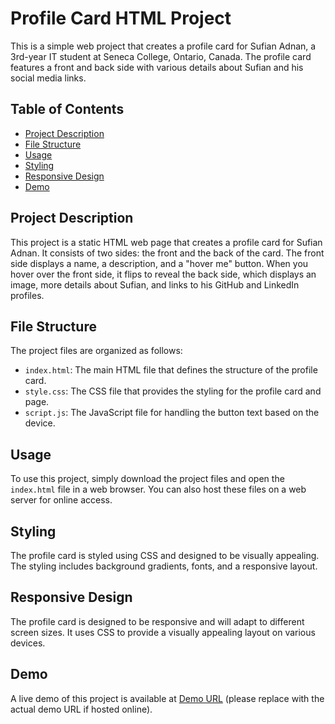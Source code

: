 # Profile Card HTML Project

This is a simple web project that creates a profile card for Sufian Adnan, a 3rd-year IT student at Seneca College, Ontario, Canada. The profile card features a front and back side with various details about Sufian and his social media links.

## Table of Contents

- [Project Description](#project-description)
- [File Structure](#file-structure)
- [Usage](#usage)
- [Styling](#styling)
- [Responsive Design](#responsive-design)
- [Demo](#demo)

## Project Description

This project is a static HTML web page that creates a profile card for Sufian Adnan. It consists of two sides: the front and the back of the card. The front side displays a name, a description, and a "hover me" button. When you hover over the front side, it flips to reveal the back side, which displays an image, more details about Sufian, and links to his GitHub and LinkedIn profiles.

## File Structure

The project files are organized as follows:

- `index.html`: The main HTML file that defines the structure of the profile card.
- `style.css`: The CSS file that provides the styling for the profile card and page.
- `script.js`: The JavaScript file for handling the button text based on the device.

## Usage

To use this project, simply download the project files and open the `index.html` file in a web browser. You can also host these files on a web server for online access.

## Styling

The profile card is styled using CSS and designed to be visually appealing. The styling includes background gradients, fonts, and a responsive layout.

## Responsive Design

The profile card is designed to be responsive and will adapt to different screen sizes. It uses CSS to provide a visually appealing layout on various devices.

## Demo

A live demo of this project is available at [Demo URL](https://sufianadnan.github.io/Profile-Card) (please replace with the actual demo URL if hosted online).
